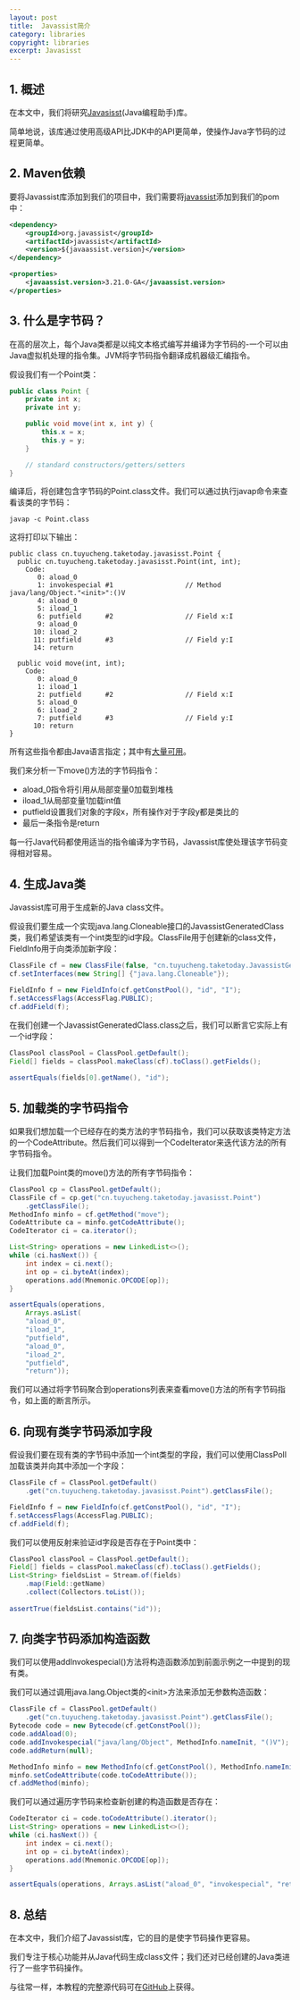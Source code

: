 ```yaml
---
layout: post
title:  Javassist简介
category: libraries
copyright: libraries
excerpt: Javasisst
---
```


## 1. 概述

在本文中，我们将研究[Javasisst](https://jboss-javassist.github.io/javassist/)(Java编程助手)库。

简单地说，该库通过使用高级API比JDK中的API更简单，使操作Java字节码的过程更简单。

## 2. Maven依赖

要将Javassist库添加到我们的项目中，我们需要将[javassist](https://search.maven.org/classic/#search|gav|1|g%3A"javassist"ANDa%3A"javassist")添加到我们的pom中：

```xml
<dependency>
    <groupId>org.javassist</groupId>
    <artifactId>javassist</artifactId>
    <version>${javaassist.version}</version>
</dependency>

<properties>
    <javaassist.version>3.21.0-GA</javaassist.version>
</properties>
```

## 3. 什么是字节码？

在高的层次上，每个Java类都是以纯文本格式编写并编译为字节码的-一个可以由Java虚拟机处理的指令集。JVM将字节码指令翻译成机器级汇编指令。

假设我们有一个Point类：

```java
public class Point {
    private int x;
    private int y;

    public void move(int x, int y) {
        this.x = x;
        this.y = y;
    }

    // standard constructors/getters/setters
}
```

编译后，将创建包含字节码的Point.class文件。我们可以通过执行javap命令来查看该类的字节码：

```shell
javap -c Point.class
```

这将打印以下输出：

```shell
public class cn.tuyucheng.taketoday.javasisst.Point {
  public cn.tuyucheng.taketoday.javasisst.Point(int, int);
    Code:
       0: aload_0
       1: invokespecial #1                  // Method java/lang/Object."<init>":()V
       4: aload_0
       5: iload_1
       6: putfield      #2                  // Field x:I
       9: aload_0
      10: iload_2
      11: putfield      #3                  // Field y:I
      14: return

  public void move(int, int);
    Code:
       0: aload_0
       1: iload_1
       2: putfield      #2                  // Field x:I
       5: aload_0
       6: iload_2
       7: putfield      #3                  // Field y:I
      10: return
}
```

所有这些指令都由Java语言指定；其中有[大量可用](https://en.wikipedia.org/wiki/Java_bytecode_instruction_listings)。

我们来分析一下move()方法的字节码指令：

-   aload_0指令将引用从局部变量0加载到堆栈
-   iload_1从局部变量1加载int值
-   putfield设置我们对象的字段x，所有操作对于字段y都是类比的
-   最后一条指令是return

每一行Java代码都使用适当的指令编译为字节码，Javassist库使处理该字节码变得相对容易。

## 4. 生成Java类

Javassist库可用于生成新的Java class文件。

假设我们要生成一个实现java.lang.Cloneable接口的JavassistGeneratedClass类，我们希望该类有一个int类型的id字段。ClassFile用于创建新的class文件，FieldInfo用于向类添加新字段：

```java
ClassFile cf = new ClassFile(false, "cn.tuyucheng.taketoday.JavassistGeneratedClass", null);
cf.setInterfaces(new String[] {"java.lang.Cloneable"});

FieldInfo f = new FieldInfo(cf.getConstPool(), "id", "I");
f.setAccessFlags(AccessFlag.PUBLIC);
cf.addField(f);
```

在我们创建一个JavassistGeneratedClass.class之后，我们可以断言它实际上有一个id字段：

```java
ClassPool classPool = ClassPool.getDefault();
Field[] fields = classPool.makeClass(cf).toClass().getFields();
 
assertEquals(fields[0].getName(), "id");
```

## 5. 加载类的字节码指令

如果我们想加载一个已经存在的类方法的字节码指令，我们可以获取该类特定方法的一个CodeAttribute。然后我们可以得到一个CodeIterator来迭代该方法的所有字节码指令。

让我们加载Point类的move()方法的所有字节码指令：

```java
ClassPool cp = ClassPool.getDefault();
ClassFile cf = cp.get("cn.tuyucheng.taketoday.javasisst.Point")
    .getClassFile();
MethodInfo minfo = cf.getMethod("move");
CodeAttribute ca = minfo.getCodeAttribute();
CodeIterator ci = ca.iterator();

List<String> operations = new LinkedList<>();
while (ci.hasNext()) {
    int index = ci.next();
    int op = ci.byteAt(index);
    operations.add(Mnemonic.OPCODE[op]);
}

assertEquals(operations,
    Arrays.asList(
    "aload_0", 
    "iload_1", 
    "putfield", 
    "aload_0", 
    "iload_2",  
    "putfield", 
    "return"));
```

我们可以通过将字节码聚合到operations列表来查看move()方法的所有字节码指令，如上面的断言所示。

## 6. 向现有类字节码添加字段

假设我们要在现有类的字节码中添加一个int类型的字段，我们可以使用ClassPoll加载该类并向其中添加一个字段：

```java
ClassFile cf = ClassPool.getDefault()
    .get("cn.tuyucheng.taketoday.javasisst.Point").getClassFile();

FieldInfo f = new FieldInfo(cf.getConstPool(), "id", "I");
f.setAccessFlags(AccessFlag.PUBLIC);
cf.addField(f);
```

我们可以使用反射来验证id字段是否存在于Point类中：

```java
ClassPool classPool = ClassPool.getDefault();
Field[] fields = classPool.makeClass(cf).toClass().getFields();
List<String> fieldsList = Stream.of(fields)
    .map(Field::getName)
    .collect(Collectors.toList());
 
assertTrue(fieldsList.contains("id"));
```

## 7. 向类字节码添加构造函数

我们可以使用addInvokespecial()方法将构造函数添加到前面示例之一中提到的现有类。

我们可以通过调用java.lang.Object类的<init\>方法来添加无参数构造函数：

```java
ClassFile cf = ClassPool.getDefault()
    .get("cn.tuyucheng.taketoday.javasisst.Point").getClassFile();
Bytecode code = new Bytecode(cf.getConstPool());
code.addAload(0);
code.addInvokespecial("java/lang/Object", MethodInfo.nameInit, "()V");
code.addReturn(null);

MethodInfo minfo = new MethodInfo(cf.getConstPool(), MethodInfo.nameInit, "()V");
minfo.setCodeAttribute(code.toCodeAttribute());
cf.addMethod(minfo);
```

我们可以通过遍历字节码来检查新创建的构造函数是否存在：

```java
CodeIterator ci = code.toCodeAttribute().iterator();
List<String> operations = new LinkedList<>();
while (ci.hasNext()) {
    int index = ci.next();
    int op = ci.byteAt(index);
    operations.add(Mnemonic.OPCODE[op]);
}

assertEquals(operations, Arrays.asList("aload_0", "invokespecial", "return"));
```

## 8. 总结

在本文中，我们介绍了Javassist库，它的目的是使字节码操作更容易。

我们专注于核心功能并从Java代码生成class文件；我们还对已经创建的Java类进行了一些字节码操作。

与往常一样，本教程的完整源代码可在[GitHub](https://github.com/tu-yucheng/taketoday-tutorial4j/tree/master/opensource-libraries/libraries-1)上获得。